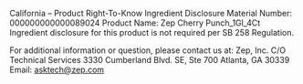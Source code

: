  
 
 
California – Product Right-To-Know Ingredient Disclosure 
Material Number: 000000000000089024 
Product Name: Zep Cherry Punch_1Gl_4Ct 
Ingredient disclosure for this product is not required per SB 258 Regulation. 
 
For additional information or question, please contact us at: 
Zep, Inc. 
C/O Technical Services 
3330 Cumberland Blvd. SE, Ste 700 
Atlanta, GA 30339 
Email: asktech@zep.com 
 
 
 
 
